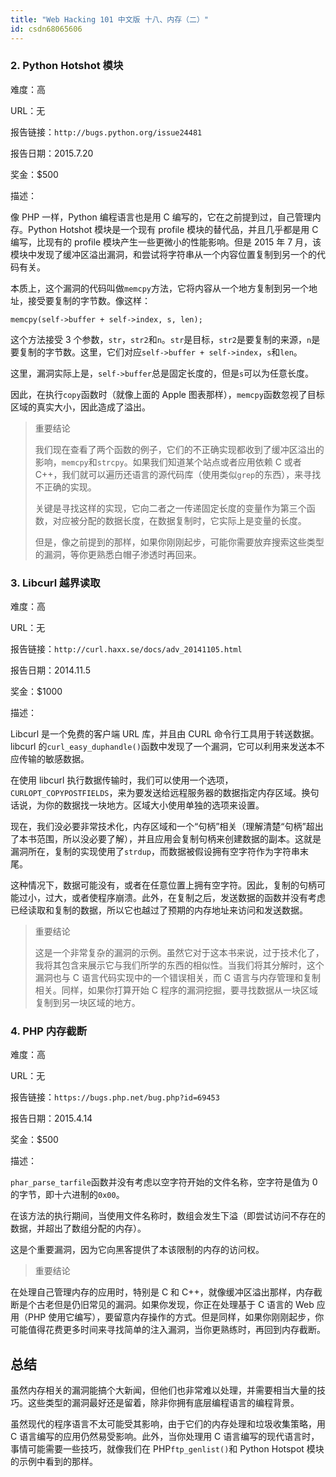 ```yaml
---
title: "Web Hacking 101 中文版 十八、内存（二）"
id: csdn68065606
---
```


### 2\. Python Hotshot 模块

难度：高

URL：无

报告链接：`http://bugs.python.org/issue24481`

报告日期：2015.7.20

奖金：$500

描述：

像 PHP 一样，Python 编程语言也是用 C 编写的，它在之前提到过，自己管理内存。Python Hotshot 模块是一个现有 profile 模块的替代品，并且几乎都是用 C 编写，比现有的 profile 模块产生一些更微小的性能影响。但是 2015 年 7 月，该模块中发现了缓冲区溢出漏洞，和尝试将字符串从一个内容位置复制到另一个的代码有关。

本质上，这个漏洞的代码叫做`memcpy`方法，它将内容从一个地方复制到另一个地址，接受要复制的字节数。像这样：

```
memcpy(self->buffer + self->index, s, len);
```

这个方法接受 3 个参数，`str`，`str2`和`n`。`str`是目标，`str2`是要复制的来源，`n`是要复制的字节数。这里，它们对应`self->buffer + self->index`，`s`和`len`。

这里，漏洞实际上是，`self->buffer`总是固定长度的，但是`s`可以为任意长度。

因此，在执行`copy`函数时（就像上面的 Apple 图表那样），`memcpy`函数忽视了目标区域的真实大小，因此造成了溢出。

> 重要结论
> 
> 我们现在查看了两个函数的例子，它们的不正确实现都收到了缓冲区溢出的影响，`memcpy`和`strcpy`。如果我们知道某个站点或者应用依赖 C 或者 C++，我们就可以遍历还语言的源代码库（使用类似`grep`的东西），来寻找不正确的实现。
> 
> 关键是寻找这样的实现，它向二者之一传递固定长度的变量作为第三个函数，对应被分配的数据长度，在数据复制时，它实际上是变量的长度。
> 
> 但是，像之前提到的那样，如果你刚刚起步，可能你需要放弃搜索这些类型的漏洞，等你更熟悉白帽子渗透时再回来。

### 3\. Libcurl 越界读取

难度：高

URL：无

报告链接：`http://curl.haxx.se/docs/adv_20141105.html`

报告日期：2014.11.5

奖金：$1000

描述：

Libcurl 是一个免费的客户端 URL 库，并且由 CURL 命令行工具用于转送数据。libcurl 的`curl_easy_duphandle()`函数中发现了一个漏洞，它可以利用来发送本不应传输的敏感数据。

在使用 libcurl 执行数据传输时，我们可以使用一个选项，`CURLOPT_COPYPOSTFIELDS`，来为要发送给远程服务器的数据指定内存区域。换句话说，为你的数据找一块地方。区域大小使用单独的选项来设置。

现在，我们没必要非常技术化，内存区域和一个“句柄”相关（理解清楚“句柄”超出了本书范围，所以没必要了解），并且应用会复制句柄来创建数据的副本。这就是漏洞所在，复制的实现使用了`strdup`，而数据被假设拥有空字符作为字符串末尾。

这种情况下，数据可能没有，或者在任意位置上拥有空字符。因此，复制的句柄可能过小，过大，或者使程序崩溃。此外，在复制之后，发送数据的函数并没有考虑已经读取和复制的数据，所以它也越过了预期的内存地址来访问和发送数据。

> 重要结论
> 
> 这是一个非常复杂的漏洞的示例。虽然它对于这本书来说，过于技术化了，我将其包含来展示它与我们所学的东西的相似性。当我们将其分解时，这个漏洞也与 C 语言代码实现中的一个错误相关，而 C 语言与内存管理和复制相关。同样，如果你打算开始 C 程序的漏洞挖掘，要寻找数据从一块区域复制到另一块区域的地方。

### 4\. PHP 内存截断

难度：高

URL：无

报告链接：`https://bugs.php.net/bug.php?id=69453`

报告日期：2015.4.14

奖金：$500

描述：

`phar_parse_tarfile`函数并没有考虑以空字符开始的文件名称，空字符是值为 0 的字节，即十六进制的`0x00`。

在该方法的执行期间，当使用文件名称时，数组会发生下溢（即尝试访问不存在的数据，并超出了数组分配的内存）。

这是个重要漏洞，因为它向黑客提供了本该限制的内存的访问权。

> 重要结论

在处理自己管理内存的应用时，特别是 C 和 C++，就像缓冲区溢出那样，内存截断是个古老但是仍旧常见的漏洞。如果你发现，你正在处理基于 C 语言的 Web 应用（PHP 使用它编写），要留意内存操作的方式。但是同样，如果你刚刚起步，你可能值得花费更多时间来寻找简单的注入漏洞，当你更熟练时，再回到内存截断。

## 总结

虽然内存相关的漏洞能搞个大新闻，但他们也非常难以处理，并需要相当大量的技巧。这些类型的漏洞最好还是留着，除非你拥有底层编程语言的编程背景。

虽然现代的程序语言不太可能受其影响，由于它们的内存处理和垃圾收集策略，用 C 语言编写的应用仍然易受影响。此外，当你处理用 C 语言编写的现代语言时，事情可能需要一些技巧，就像我们在 PHP`ftp_genlist()`和 Python Hotspot 模块的示例中看到的那样。